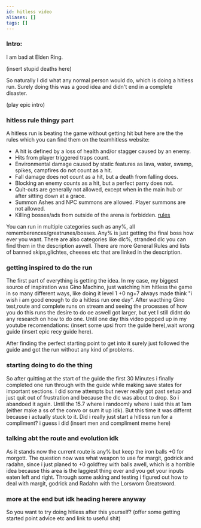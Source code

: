 ```yaml
---
id: hitless video
aliases: []
tags: []
---
```


### Intro:

I am bad at Elden Ring.

(insert stupid deaths here)

So naturally I did what any normal person would do, which is doing a hitless run. Surely doing this was a good idea and didn't end in a complete disaster. 

(play epic intro)

### hitless rule thingy part

A hitless run is beating the game without getting hit but here are the the rules which you can find them on the teamhitless website:

- A hit is defined by a loss of health and/or stagger caused by an enemy.
- Hits from player triggered traps count.
- Environmental damage caused by static features as lava, water, swamp, spikes, campfires do not count as a hit.
- Fall damage does not count as a hit, but a death from falling does.
- Blocking an enemy counts as a hit, but a perfect parry does not.
- Quit-outs are generally not allowed, except when in the main hub or after sitting down at a grace.
- Summon Ashes and NPC summons are allowed. Player summons are not allowed.
- Killing bosses/ads from outside of the arena is forbidden.
[rules](https://www.teamhitless.com/games/fromsoftware-games/elden-ring/)

You can run in multiple categories such as any%, all rememberences/greatrunes/bosses. Any% is just getting the final boss how ever you want.
There are also categories like dlc%, stranded dlc you can find them in the description aswell.
There are more General Rules and lists of banned skips,glichtes, cheeses etc that are linked in the description.

### getting inspired to do the run

The first part of everything is getting the idea. In my case, my biggest source of inspiration was Gino Machino, just watching him hitless the game in so many different ways, like doing it level 1 +0 ng+7 always made think "i wish i am good enough to do a hitless run one day". After wacthing Gino test,route and complete runs on stream and seeing the processes of how you do this runs the desire to do oe aswell got larger, but yet I still didnt do any research on how to do one.
Until one day this video popped up in my youtube recomendations: (insert some upsi from the guide here),wait wrong guide (insert epic recy guide here).

After finding the perfect starting point to get into it surely just followed the guide and got the run without any kind of problems.

### starting doing to do the thing

So after quitting at the start of the guide the first 30 Minutes i finally completed one run through with the guide while making save states for important sections. I did some attempts but never really got past setup and just quit out of frustration and because the dlc was about to drop. So i abandoed it again. 
Until the 15.7 where i randoomly where i said this at 1am (either make a ss of the convo or sum it up idk). But this time it was differnt because i actually stuck to it. Did i really just start a hitless run for a compliment? i guess i did (insert men and compliment meme here)

### talking abt the route and evolution idk

As it stands now the current route is any% but keep the iron balls +0 for morgott. The question now was what weapon to use for margit, godrick and radahn, since i just planed to +0 goldfrey with balls awell, which is a horrible idea because this area is the laggiest thing ever and you get your inputs eaten left and right. Through some asking and testing i figured out how to deal with margit, godrick and Radahn with the Lorsworn Greatsword.

### more at the end but idk heading herere anyway 

So you want to try doing hitless after this yourself? 
(offer some getting started point advice etc and link to useful shit)
